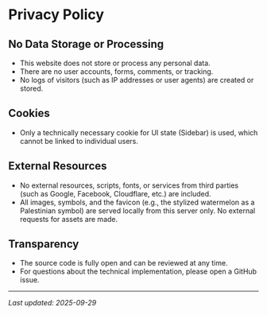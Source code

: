 # Privacy Policy

## No Data Storage or Processing

- This website does not store or process any personal data.
- There are no user accounts, forms, comments, or tracking.
- No logs of visitors (such as IP addresses or user agents) are created or stored.

## Cookies

- Only a technically necessary cookie for UI state (Sidebar) is used, which cannot be linked to individual users.

## External Resources

- No external resources, scripts, fonts, or services from third parties (such as Google, Facebook, Cloudflare, etc.) are included.
- All images, symbols, and the favicon (e.g., the stylized watermelon as a Palestinian symbol) are served locally from this server only. No external requests for assets are made.

## Transparency

- The source code is fully open and can be reviewed at any time.
- For questions about the technical implementation, please open a GitHub issue.

---

*Last updated: 2025-09-29*